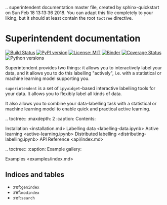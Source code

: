 .. superintendent documentation master file, created by
   sphinx-quickstart on Sun Feb 18 13:13:36 2018.
   You can adapt this file completely to your liking, but it should at least
   contain the root `toctree` directive.

# Superintendent documentation

[![Build Status](https://travis-ci.org/janfreyberg/superintendent.svg?branch=master)](https://travis-ci.org/janfreyberg/superintendent)
[![PyPI version](https://badge.fury.io/py/superintendent.svg)](https://badge.fury.io/py/superintendent)
[![License: MIT](https://img.shields.io/badge/License-MIT-yellow.svg)](https://opensource.org/licenses/MIT)
[![Binder](https://mybinder.org/badge.svg)](https://mybinder.org/v2/gh/janfreyberg/superintendent/master?filepath=examples.ipynb)
[![Coverage Status](https://coveralls.io/repos/github/janfreyberg/superintendent/badge.svg)](https://coveralls.io/github/janfreyberg/superintendent)
![Python versions](https://img.shields.io/badge/python-3.5%2B-blue.svg)

Superintendent provides two things: it allows you to interactively label your
data, and it allows you to do this labelling "actively", i.e. with a
statistical or machine learning model supporting you.

`superintendent` is a set of `ipywidget`-based interactive labelling tools for
your data. It allows you to flexibly label all kinds of data.

It also allows you to combine your data-labelling task with a statistical or
machine learning model to enable quick and practical active learning.

.. toctree::
   :maxdepth: 2
   :caption: Contents:

   Installation <installation.md>
   Labelling data <labelling-data.ipynb>
   Active learning <active-learning.ipynb>
   Distributed labelling <distributing-labelling.ipynb>
   API Reference <api/index.md>

.. toctree::
   :caption: Example gallery:

   Examples <examples/index.md>

## Indices and tables

* :ref:`genindex`
* :ref:`modindex`
* :ref:`search`
